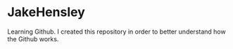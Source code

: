# JakeHensley
Learning Github. 
I created this repository in order to better understand how the Github works.
